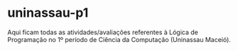 # uninassau-p1

Aqui ficam todas as atividades/avaliações referentes à Lógica de Programação no 1º período de Ciência da Computação (Uninassau Maceió).
